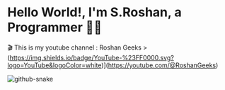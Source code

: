 

# Hello World!, I'm S.Roshan, a Programmer 👋🏼
🎬 This is my youtube channel : Roshan Geeks >(https://img.shields.io/badge/YouTube-%23FF0000.svg?logo=YouTube&logoColor=white)](https://youtube.com/@RoshanGeeks)



<picture>
  <source media="(prefers-color-scheme: dark)" srcset="https://raw.githubusercontent.com/tobiasmeyhoefer/tobiasmeyhoefer/output/github-snake-dark.svg" />
  <source media="(prefers-color-scheme: light)" srcset="https://raw.githubusercontent.com/tobiasmeyhoefer/tobiasmeyhoefer/output/github-snake.svg" />
  <img alt="github-snake" src="https://raw.githubusercontent.com/tobiasmeyhoefer/tobiasmeyhoefer/output/github-snake.svg" />
</picture>
